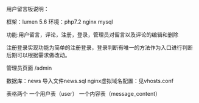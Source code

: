用户留言板说明：

框架：lumen 5.6
环境：php7.2  nginx  mysql
 
功能:用户留言，评论，注册，登录，管理员对留言以及评论的编辑和删除

注册登录实现功能为简单的注册登录，登录判断有唯一的方法作为入口进行判断 后期可以根据需求做改动。

管理员页面  /admin

数据库：news  导入文件news.sql
nginx虚拟域名配置：见vhosts.conf

表格两个  一个用户表（user） 一个内容表（message_content）